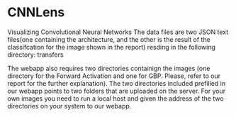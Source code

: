 # CNNLens
Visualizing Convolutional Neural Networks
The data files are two JSON text files(one containing the architecture, and the other is the result of the classifcation for the image shown in the report) resding in the following directory: transfers

The webapp also requires two directories containign the images (one directory for the Forward Activation and one for GBP. Please, refer to our report for the further explanation). The two directories included prefilled in our webapp points to two folders that are uploaded on the server. For your own images you need to run a local host and given the address of the two directories on your system to our webapp.

